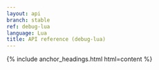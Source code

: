 ```yaml
---
layout: api
branch: stable
ref: debug-lua
language: Lua
title: API reference (debug-lua)
---
```

{% include anchor_headings.html html=content %}
